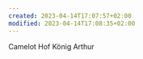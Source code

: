 ```yaml
---
created: 2023-04-14T17:07:57+02:00
modified: 2023-04-14T17:08:35+02:00
---
```


Camelot
Hof König Arthur
